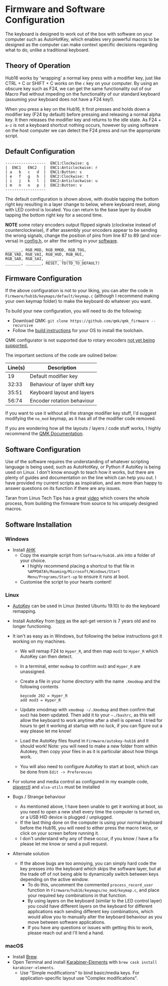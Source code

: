 # Firmware and Software Configuration 

The keyboard is designed to work out of the box with software on your computer such as AutoHotKey, which enables very powerful macros to be designed as the computer can make context specific decisions regarding what to do, unlike a traditional keyboard.

## Theory of Operation
Hub16 works by 'wrapping' a normal key press with a modifier key, just like CTRL + C or SHIFT + C works on the `c` key on your computer. By using an obscure key such as F24, we can get the same functionality out of our Macro Pad without impeding on the functionality of our standard keyboard (assuming your keyboard does not have a F24 key!). 

When you press a key on the Hub16, it first presses and holds down a modifier key (F24 by default) before pressing and releasing a normal alpha key. It then releases the modifier key and returns to the idle state. As F24 + `a-z` is not a keyboard shortcut nothing occurs, however by using software on the host computer we can detect the F24 press and run the appropriate script. 

## Default Configuration 
```
------------------  ENC1:Clockwise: q
|  ENC1   ENC2   |  ENC1:Anticlockwise: r
| a   b   c   d  |  ENC1:Button: s
| e   f   g   h  |  ENC2:Clockwise: t
| i   j   k   l  |  ENC2:Anticlockwise: u
| m   n   o   p  |  ENC2:Button: v
------------------
```

The default configuration is shown above, with double tapping the bottom right key resulting in a layer change to below, where keyboard reset, along with LED control is located. You can return to the base layer by double tapping the bottom right key for a second time. 

__NOTE__ some rotary encoders output flipped signals (clockwise instead of counterclockwise), if after assembly your encoders appear to be sending the wrong signals, change the position of pins from line 87 to 89 (and vice-versa) in [config.h](../Firmware/hub16/config.h), or alter the setting in your [software](../Software).

```
_______, RGB_MOD, RGB_RMOD, RGB_TOG,
RGB_VAD, RGB_VAI, RGB_HUD, RGB_HUI,
RGB_SAD, RGB_SAI, _______, _______, 
_______, _______, RESET, TD(TD_TO_DEFAULT)
```

## Firmware Configuration 

If the above configuration is not to your liking, you can alter the code in `Firmware/hub16/keymaps/default/keymap.c` (although I recommend making your own keymap folder) to make the keyboard do whatever you want. 

To build your new configuration, you will need to do the following:

* Download QMK: `git clone https://github.com/qmk/qmk_firmware --recursive`
* Follow the [build instructions](https://docs.qmk.fm/#/getting_started_build_tools) for your OS to install the toolchain.

QMK configurator is not supported due to rotary encoders [not yet being supported.](https://github.com/qmk/qmk_configurator/issues/468)

The important sections of the code are oulined below:

| Line(s) | Description |  
| --- | ----------- |  
| 19 | Default modifier key |  
| 32:33 | Behaviour of layer shift key |  
| 35:51| Keyboard layout and layers|  
| 56:74| Encoder rotation behaviour|  

If you want to use it without all the strange modifier key stuff, I'd suggest modifying the `no_mod` keymap, as it has all of the modifier code removed. 

If you are wondering how all the layouts / layers / code stuff works, I highly recommend the [QMK Documentation](https://docs.qmk.fm/#/).

## Software Configuration 

Use of the software requires the understanding of whatever scripting language is being used, such as AutoHotKey, or Python if AutoKey is being used on Linux. I don't know enough to teach how it works, but there are plenty of guides and documentation on the line which can help you out. I have provided my current scripts as inspiration, and am more than happy to answer questions on its function if there are any issues. 

Taran from Linus Tech Tips has a great [video](https://youtu.be/GZEoss4XIgc?t=346) which covers the whole process, from building the firmware from source to his uniquely designed macros. 

## Software Installation 

### Windows
* Install [AHK](https://www.autohotkey.com/)
    * Copy the example script from `Software/hub16.ahk` into a folder of your choice. 
    	* I highly recommend placing a shortcut to that file in `%APPDATA%/Roaming/Microsoft/Windows/Start Menu/Programs/Start-up` to ensure it runs at boot.
    * Customise the script to your hearts content! 

### Linux
* [AutoKey](https://github.com/autokey/autokey) can be used in Linux (tested Ubuntu 19.10) to do the keyboard remapping. 
* Install AutoKey from [here](https://github.com/autokey/autokey/wiki/Installing#debian-and-derivatives) as the apt-get version is 7 years old and no longer functioning.
* It isn't as easy as in Windows, but following the below instructions got it working on my machines.
	* We will remap F24 to `Hyper_R`, and then map `mod3` to `Hyper_R` which AutoKey can then detect.   
	* In a terminal, enter `modmap` to confrim `mod3` and `Hyper_R` are unassigned.
	* Create a file in your home directory with the name `.Xmodmap` and the following contents

		```
		keycode 202 = Hyper_R
		add mod3 = Hyper_R
		```
	* Update xmodmap with ```xmodmap ~/.Xmodmap``` and then confirm that ```mod3``` has been updated. Then add it to your ```~./bashrc```, as this will allow the keyboard to work anytime after a shell is opened. I tried for hours to get it working at startup with no luck, if you can figure out a way please let me know! 
	
	* Load the AutoKey files found in ```Firmware/autokey-hub16``` and it should work! Note: you will need to make a new folder from within Autokey, then copy your files in as it is particular about how things work.
	* You will also need to configure AutoKey to start at boot, which can be done from `Edit -> Preferences`
* For volume and media control as configured in my example code, [playerctl](https://github.com/altdesktop/playerctl) and ```alsa-utils``` must be installed

* Bugs / Strange behaviour
	* As mentioned above, I have been unable to get it working at boot, so you need to open a new shell every time the computer is turned on, or a USB HID device is plugged / unplugged. 
	* If the last thing done on the computer is using your normal keyboard before the Hub16, you will need to either press the macro twice, or click on your screen before running it. 
	* I don't understand why any of these occur, if you know / have a fix please let me know or send a pull request. 

* Alternate solution
	* If the above bugs are too annoying, you can simply hard code the key presses into the keyboard which skips the software layer, but at the trade off of not being able to dynamically switch between keys depending on the active window. 
		* To do this, uncomment the commented ```process_record_user``` function in `Firmware/hub16/keymaps/no_mod/keymap.c`, and place your required key combinations in that function. 
		* By using layers on the keyboard (similar to the LED control layer) you could have different layers on the keyboard for different applications each sending different key combinations, which would allow you to manually alter the keyboard behaviour as you move between software applications. 
		* If you have any questions or issues with getting this to work, please reach out and I'll lend a hand. 

### macOS
* Install [Brew](https://brew.sh/).
* Open Terminal and install [Karabiner-Elements](https://karabiner-elements.pqrs.org/) with ```brew cask install karabiner-elements```.
  * Use "Simple modifications" to bind basic/media keys. For application-specific layout use "Complex modifications".
